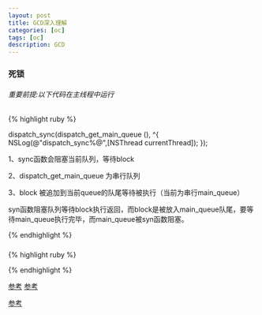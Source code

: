 ```yaml
---
layout: post
title: GCD深入理解
categories: [oc]
tags: [oc]
description: GCD
---
```



<h3>死锁</h3>

<h6>重要前提:以下代码在主线程中运行</h6>

{% highlight ruby %}

dispatch_sync(dispatch_get_main_queue (), ^{
      NSLog(@"dispatch_sync%@",[NSThread currentThread]);
});

1、sync函数会阻塞当前队列，等待block

2、dispatch_get_main_queue 为串行队列

3、block 被追加到当前queue的队尾等待被执行（当前为串行main_queue）

syn函数阻塞队列等待block执行返回，而block是被放入main_queue队尾，要等待main_queue执行完毕，而main_queue被syn函数阻塞。

{% endhighlight %}

<h3></h3>

{% highlight ruby %}


{% endhighlight %}

<a href="http://ios.jobbole.com/85038/?utm_source=blog.jobbole.com&utm_medium=relatedPosts" target="_blank">参考</a>
<a href="https://elliotsomething.github.io/2016/05/17/iOS%E4%B9%8B%E5%86%85%E5%AD%98%E9%82%A3%E4%BA%9B%E4%BD%A0%E4%B8%8D%E7%9F%A5%E9%81%93%E7%9A%84%E4%BA%8B/"  target="_blank">参考</a>

<a href="http://www.cocoachina.com/ios/20170328/18962.html" target="_blank">参考</a>
